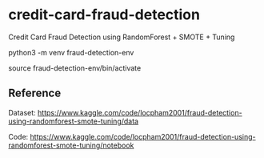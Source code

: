 # credit-card-fraud-detection
Credit Card Fraud Detection using RandomForest + SMOTE + Tuning

<!-- Create a virtual environment -->
python3 -m venv fraud-detection-env

<!-- Activate the virtual environment -->
source fraud-detection-env/bin/activate

## Reference
Dataset: https://www.kaggle.com/code/locpham2001/fraud-detection-using-randomforest-smote-tuning/data

Code: https://www.kaggle.com/code/locpham2001/fraud-detection-using-randomforest-smote-tuning/notebook


